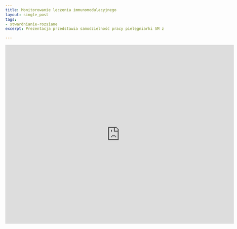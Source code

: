```yaml
---
title: Monitorowanie leczenia immunomodulacyjnego
layout: single_post
tags:
- stwardnianie-rozsiane
excerpt: Prezentacja przedstawia samodzielność pracy pielęgniarki SM z pacjentem leczonym interferonem beta.

---
```



<center>
<iframe src='https://onedrive.live.com/embed?cid=822BD344519F07B3&resid=822BD344519F07B3%21112&authkey=AJ-r4zRAxbkj_4U&em=2&wdAr=1.3333333333333333' width='722px' height='565px' frameborder='0'>To jest osadzony dokument pakietu <a target='_blank' href='http://office.com'>Microsoft Office</a> obsługiwany przez aplikację <a target='_blank' href='http://office.com/webapps'>Office Online</a>.</iframe>
</center>
